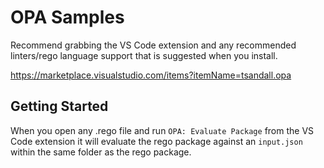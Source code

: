 # OPA Samples

Recommend grabbing the VS Code extension and any recommended linters/rego language support that is suggested when you install.

https://marketplace.visualstudio.com/items?itemName=tsandall.opa

## Getting Started
When you open any .rego file and run `OPA: Evaluate Package` from the VS Code extension it will evaluate the rego package against an `input.json` within the same folder as the rego package. 